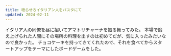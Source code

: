 ```yaml
---
title: 唸らせろイタリアン人をパスタにて
updated: 2024-02-11
---
```


イタリア人の同僚を昼に招いてアマトリチャーナを振る舞ってみた。
本場で鍛え上げられた人間にその場所の料理を出すのは初めてだが、気に入ったみたいなので良かった。
チョコケーキを持ってきてくれたので、それを食べてからスタートアップをテーマにしたボードゲームをした。
